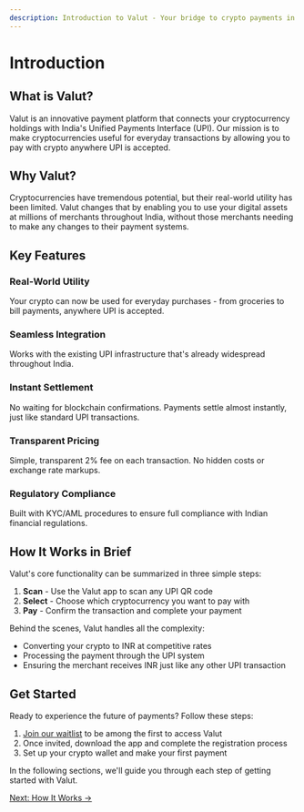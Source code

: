 ```yaml
---
description: Introduction to Valut - Your bridge to crypto payments in India
---
```


# Introduction

## What is Valut?

Valut is an innovative payment platform that connects your cryptocurrency holdings with India's Unified Payments Interface (UPI). Our mission is to make cryptocurrencies useful for everyday transactions by allowing you to pay with crypto anywhere UPI is accepted.

## Why Valut?

Cryptocurrencies have tremendous potential, but their real-world utility has been limited. Valut changes that by enabling you to use your digital assets at millions of merchants throughout India, without those merchants needing to make any changes to their payment systems.

## Key Features

### Real-World Utility
Your crypto can now be used for everyday purchases - from groceries to bill payments, anywhere UPI is accepted.

### Seamless Integration
Works with the existing UPI infrastructure that's already widespread throughout India.

### Instant Settlement
No waiting for blockchain confirmations. Payments settle almost instantly, just like standard UPI transactions.

### Transparent Pricing
Simple, transparent 2% fee on each transaction. No hidden costs or exchange rate markups.

### Regulatory Compliance
Built with KYC/AML procedures to ensure full compliance with Indian financial regulations.

## How It Works in Brief

Valut's core functionality can be summarized in three simple steps:

1. **Scan** - Use the Valut app to scan any UPI QR code
2. **Select** - Choose which cryptocurrency you want to pay with
3. **Pay** - Confirm the transaction and complete your payment

Behind the scenes, Valut handles all the complexity:
- Converting your crypto to INR at competitive rates
- Processing the payment through the UPI system
- Ensuring the merchant receives INR just like any other UPI transaction

## Get Started

Ready to experience the future of payments? Follow these steps:

1. [Join our waitlist](https://valut.app/waitlist) to be among the first to access Valut
2. Once invited, download the app and complete the registration process
3. Set up your crypto wallet and make your first payment

In the following sections, we'll guide you through each step of getting started with Valut.

[Next: How It Works →](how-it-works.md)
